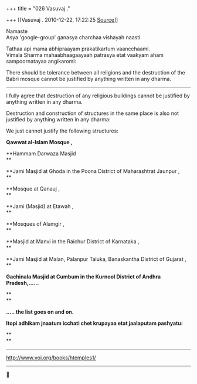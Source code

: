 +++
title = "026 Vasuvaj ."

+++
[[Vasuvaj .	2010-12-22, 17:22:25 [Source](https://groups.google.com/g/samskrita/c/0QvRNik3Y40)]]



Namaste  
Asya 'google-group' ganasya charchaa vishayah naasti.  
  
Tathaa api mama abhipraayam prakatikartum vaancchaami.  
Vimala Sharma mahaabhaagaayaah patrasya etat vaakyam aham sampoornatayaa angikaromi:  
  

There should be tolerance between all religions and the destruction of the Babri mosque cannot be justified by anything written in any dharma.  
  

------  
  

I fully agree that destruction of any religious buildings cannot be justified by anything written in any dharma.  
  
Destruction and construction of structures in the same place is also not justified by anything written in any dharma:  
  
We just cannot justify the following structures:  
  

**Qawwat al-Islam Mosque ,**

**Hammam Darwaza Masjid  
**

**Jami Masjid at Ghoda in the Poona District of Maharashtrat Jaunpur ,  
**

**Mosque at Qanauj ,  
**

**Jami (Masjid) at Etawah ,  
**

**Mosques of Alamgir ,  
**

**Masjid at Manvi in the Raichur District of Karnataka ,  
**

**Jami Masjid at Malan, Palanpur Taluka, Banaskantha District of Gujarat ,  
**

**Gachinala Masjid at Cumbum in the Kurnool District of Andhra Pradesh,......**

**  
**

**..... the list goes on and on.**

  

**Itopi adhikam jnaatum icchati chet krupayaa etat jaalaputam pashyatu:**

**  
**

****

<http://www.voi.org/books/htemples1/>

  
  

------------------------------------------------------------------------



